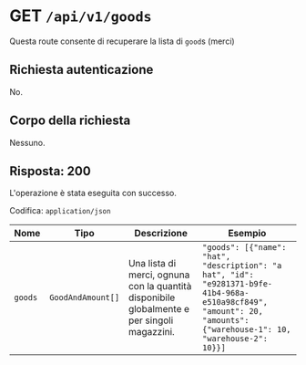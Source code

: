 # GET `/api/v1/goods`

Questa route consente di recuperare la lista di `good`s (merci)

## Richiesta autenticazione

No.

## Corpo della richiesta

Nessuno.

## Risposta: 200

L'operazione è stata eseguita con successo.

Codifica: `application/json`

<!--raw-typst
#figure(
   table(
        columns: (1fr, 1fr, 3fr, 2fr),
        inset: 8pt,
        align: horizon,
        table.header(
            [#text(fill:white)[Nome]],
            [#text(fill:white)[Tipo]],
            [#text(fill:white)[Descrizione]],
            [#text(fill:white)[Esempio]],
        ),
        [`goods`], [`GoodAndAmount[]`], [ Una lista di merci, ognuna con la quantità disponibile globalmente e per singoli magazzini.], [`"goods": [{"name": "hat", "description": "a hat", "id": "e9281371-b9fe-41b4-968a-e510a98cf849", "amount": 20, "amounts": {"warehouse-1": 10, "warehouse-2": 10}}]`],
   ),
   caption: [Risposta di GET `/api/v1/goods`],
)
-->

<!--typst-begin-exclude-->
| Nome | Tipo | Descrizione | Esempio |
| ------- | ----------------- | ------------------------------------------------------------------------------------------- | ------------------------------------------------------------------------------------------------------------------------------------------------------------------- |
| `goods` | `GoodAndAmount[]` | Una lista di merci, ognuna con la quantità disponibile globalmente e per singoli magazzini. | `"goods": [{"name": "hat", "description": "a hat", "id": "e9281371-b9fe-41b4-968a-e510a98cf849", "amount": 20, "amounts": {"warehouse-1": 10, "warehouse-2": 10}}]` |
<!--typst-end-exclude-->
